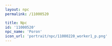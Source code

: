 ```yaml
---
layout: npc
permalink: /11000520

title: Npc
id: '11000520'
npc_name: 'Poron'
icon_url: 'portrait/npc/11000220_worker1_p.png'
---
```

